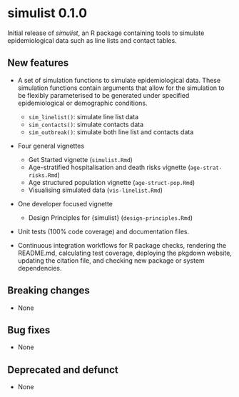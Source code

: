 # simulist 0.1.0

Initial release of _simulist_, an R package containing tools to simulate epidemiological data such as line lists and contact tables.

## New features

* A set of simulation functions to simulate epidemiological data. These simulation functions contain arguments that allow for the simulation to be flexibly parameterised to be generated under specified epidemiological or demographic conditions.
  - `sim_linelist()`: simulate line list data
  - `sim_contacts()`: simulate contacts data
  - `sim_outbreak()`: simulate both line list and contacts data
* Four general vignettes
  - Get Started vignette (`simulist.Rmd`)
  - Age-stratified hospitalisation and death risks vignette (`age-strat-risks.Rmd`)
  - Age structured population vignette (`age-struct-pop.Rmd`)
  - Visualising simulated data (`vis-linelist.Rmd`)

* One developer focused vignette
  - Design Principles for {simulist} (`design-principles.Rmd`)

* Unit tests (100% code coverage) and documentation files.
* Continuous integration workflows for R package checks, rendering the README.md, calculating test coverage, deploying the pkgdown website, updating the citation file, and checking new package or system dependencies.

## Breaking changes

* None

## Bug fixes

* None

## Deprecated and defunct

* None
